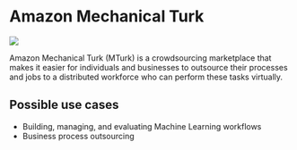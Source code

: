 # Amazon Mechanical Turk

![](<../../.gitbook/assets/41 (1) (1) (1) (1) (1) (1) (1).png>)

Amazon Mechanical Turk (MTurk) is a crowdsourcing marketplace that makes it easier for individuals and businesses to outsource their processes and jobs to a distributed workforce who can perform these tasks virtually.

## Possible use cases

* Building, managing, and evaluating Machine Learning workflows
* Business process outsourcing
